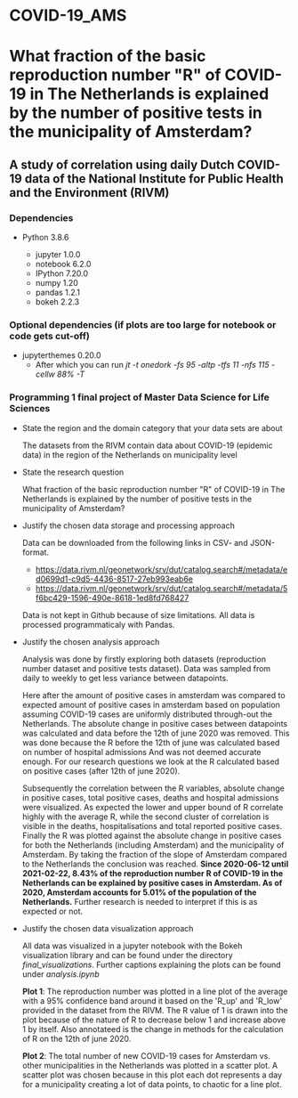 # COVID-19_AMS
# What fraction of the basic reproduction number "R" of COVID-19 in The Netherlands is explained by the number of positive tests in the municipality of Amsterdam?
## A study of correlation using daily Dutch COVID-19 data of the National Institute for Public Health and the Environment (RIVM)

### Dependencies

- Python 3.8.6

	- jupyter 1.0.0
	- notebook 6.2.0
	- IPython 7.20.0
	- numpy 1.20
	- pandas 1.2.1
	- bokeh 2.2.3

### Optional dependencies (if plots are too large for notebook or code gets cut-off)

- jupyterthemes 0.20.0
	- After which you can run *jt -t onedork -fs 95 -altp -tfs 11 -nfs 115 -cellw 88% -T*

### Programming 1 final project of Master Data Science for Life Sciences

- State the region and the domain category that your data sets are about

	The datasets from the RIVM contain data about COVID-19 (epidemic data) in the region of the Netherlands on municipality level

- State the research question

	What fraction of the basic reproduction number "R" of COVID-19 in The Netherlands is explained by the number of positive tests in the municipality of Amsterdam?


- Justify the chosen data storage and processing approach

	Data can be downloaded from the following links in CSV- and JSON-format.

	- https://data.rivm.nl/geonetwork/srv/dut/catalog.search#/metadata/ed0699d1-c9d5-4436-8517-27eb993eab6e
	- https://data.rivm.nl/geonetwork/srv/dut/catalog.search#/metadata/5f6bc429-1596-490e-8618-1ed8fd768427

	Data is not kept in Github because of size limitations. All data is processed programmaticaly with Pandas.	

- Justify the chosen analysis approach
	
	Analysis was done by firstly exploring both datasets (reproduction number dataset and positive tests dataset). Data was sampled from daily to weekly to get less variance between datapoints. 
	
	Here after the amount of positive cases in amsterdam was compared to expected amount of positive cases in amsterdam based on population assuming COVID-19 cases are uniformly distributed through-out the Netherlands.
	The absolute change in positive cases between datapoints was calculated and data before the 12th of june 2020 was removed. This was done because the R before the 12th of june was calculated based on number of hospital admissions
	And was not deemed accurate enough. For our research questions we look at the R calculated based on positive cases (after 12th of june 2020). 
	
	Subsequently the correlation between the R variables, absolute change in positive cases, total positive cases, deaths and hospital admissions were visualized. As expected the lower and upper bound of R correlate highly with the 
	average R, while the second cluster of correlation is visible in the deaths, hospitalisations and total reported positive cases.
	Finally the R was plotted against the absolute change in positive cases for both the Netherlands (including Amsterdam) and the municipality of Amsterdam. By taking the fraction of the slope of Amsterdam compared to the 
	Netherlands the conclusion was reached. **Since 2020-06-12 until 2021-02-22, 8.43% of the reproduction number R of COVID-19 in the Netherlands can be explained by positive cases in Amsterdam.
	As of 2020, Amsterdam accounts for 5.01% of the population of the Netherlands.** Further research is needed to interpret if this is as expected or not.

- Justify the chosen data visualization approach

	All data was visualized in a jupyter notebook with the Bokeh visualization library and can be found under the directory *final_visualizations*. Further captions explaining the plots can be found under *analysis.ipynb* 

	**Plot 1**: The reproduction number was plotted in a line plot of the average with a 95% confidence band around it based on the 'R_up' and 'R_low' provided in the dataset from the RIVM. The R value of 1 is drawn into the plot because of the nature of R to decrease below 1 and increase above 1 by itself. Also annotateed is the change in methods for the calculation of R on the 12th of june 2020.

	**Plot 2**: The total number of new COVID-19 cases for Amsterdam vs. other municipalities in the Netherlands was plotted in a scatter plot. A scatter plot was chosen because in this plot each dot represents a day for a municipality creating a lot of data points, to chaotic for a line plot.

